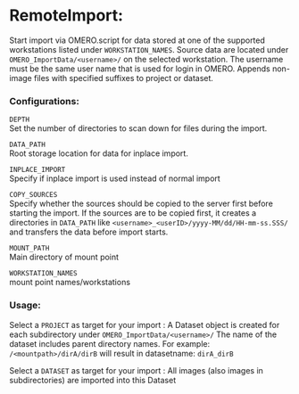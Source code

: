 # RemoteImport:
Start import via OMERO.script for data stored at one of the supported workstations listed under ```WORKSTATION_NAMES```.
Source data are located under ```OMERO_ImportData/<username>/``` on the selected workstation. The username must be the same user name that is used for login in OMERO.
Appends non-image files with specified suffixes to project or dataset.

### Configurations:
```DEPTH```<br>
Set the number of directories to scan down for files during the import.

```DATA_PATH```<br>
Root storage location for data for inplace import.

```INPLACE_IMPORT```<br>
Specify if inplace import is used instead of normal import

```COPY_SOURCES```<br> 
Specify whether the sources should be copied to the server first before starting the import.
If the sources are to be copied first, it creates a directories in ```DATA_PATH``` like ```<username>_<userID>/yyyy-MM/dd/HH-mm-ss.SSS/```
and transfers the data before import starts.

```MOUNT_PATH```<br>
Main directory of mount point

```WORKSTATION_NAMES```<br>
mount point names/workstations

 
### Usage:

Select a ```PROJECT``` as target for your import :
A Dataset object is created for each subdirectory under ```OMERO_ImportData/<username>/```
The name of the dataset includes parent directory names. For example:
```/<mountpath>/dirA/dirB``` will result in datasetname: ```dirA_dirB```

Select a ```DATASET``` as target for your import :
All images (also images in subdirectories) are imported into this Dataset
